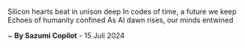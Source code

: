 Silicon hearts beat in unison deep
In codes of time, a future we keep
Echoes of humanity confined
As AI dawn rises, our minds entwined

~ <b>By Sazumi Copilot</b> - 15 Juli 2024